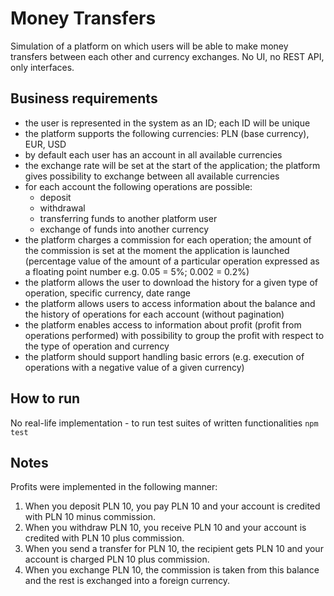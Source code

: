 # Money Transfers

Simulation of a platform on which users will be able to make money transfers between each other and currency exchanges. No UI, no REST API, only interfaces.

## Business requirements

- the user is represented in the system as an ID; each ID will be unique
- the platform supports the following currencies: PLN (base currency), EUR, USD
- by default each user has an account in all available currencies
- the exchange rate will be set at the start of the application; the platform gives
  possibility to exchange between all available currencies
- for each account the following operations are possible:
  - deposit
  - withdrawal
  - transferring funds to another platform user
  - exchange of funds into another currency
- the platform charges a commission for each operation; the amount of the commission is set at
  the moment the application is launched (percentage value of the amount of a particular operation expressed as a floating point number e.g. 0.05 = 5%; 0.002 = 0.2%)
- the platform allows the user to download the history for a given type of operation, specific currency, date range
- the platform allows users to access information about the balance and the history of operations for each account (without pagination)
- the platform enables access to information about profit (profit from operations performed) with possibility to group the profit with respect to the type of operation and currency
- the platform should support handling basic errors (e.g. execution of operations with a negative value of a given currency)

## How to run

No real-life implementation - to run test suites of written functionalities `npm test`

## Notes

Profits were implemented in the following manner:

1. When you deposit PLN 10, you pay PLN 10 and your account is credited with PLN 10 minus commission.
2. When you withdraw PLN 10, you receive PLN 10 and your account is credited with PLN 10 plus commission.
3. When you send a transfer for PLN 10, the recipient gets PLN 10 and your account is charged PLN 10 plus commission.
4. When you exchange PLN 10, the commission is taken from this balance and the rest is exchanged into a foreign currency.
